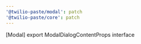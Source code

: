 ```yaml
---
'@twilio-paste/modal': patch
'@twilio-paste/core': patch
---
```


[Modal] export ModalDialogContentProps interface
